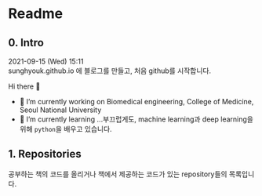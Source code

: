 # Readme


## 0. Intro
2021-09-15 (Wed) 15:11  
sunghyouk.github.io 에 블로그를 만들고, 처음 github를 시작합니다.

Hi there 👋  
- 🔭 I’m currently working on Biomedical engineering, College of Medicine, Seoul National University  
- 🌱 I’m currently learning ...부끄럽게도, machine learning과 deep learning을 위해 `python`을 배우고 있습니다.

## 1. Repositories
공부하는 책의 코드를 올리거나 책에서 제공하는 코드가 있는 repository들의 목록입니다.

<!--
**sunghyouk/sunghyouk** is a ✨ _special_ ✨ repository because its `README.md` (this file) appears on your GitHub profile.

Here are some ideas to get you started:

- 🔭 I’m currently working on ...
- 🌱 I’m currently learning ...
- 👯 I’m looking to collaborate on ...
- 🤔 I’m looking for help with ...
- 💬 Ask me about ...
- 📫 How to reach me: ...
- 😄 Pronouns: ...
- ⚡ Fun fact: ...
-->
